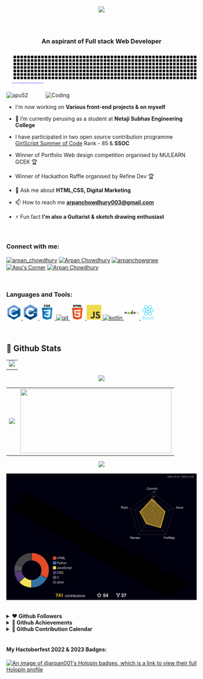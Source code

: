 <h1 align="center">
  <a href="https://git.io/typing-svg">
    <img src="https://readme-typing-svg.herokuapp.com/?lines=Hello,+There!+👋;uThis+is+Arpan+AKAapu52....;Nice+to+meet+you!&center=true&size=30">
  </a>
</h1>
<img src="https://www.animatedimages.org/data/media/562/animated-line-image-0111.gif" width="1000" height="2" />

<h3 align="center">An aspirant of Full stack Web Developer</h3>

![gitartwork](gitartwork.svg)



<img align="right" alt="Coding" width="400" src="https://miro.medium.com/v2/resize:fit:1272/1*ZSVmWGcc1weENb0ShawWxw.gif">


<p align="left"> <img src="https://komarev.com/ghpvc/?username=apu52&label=Profile%20views&color=0e75b6&style=flat" alt="apu52" /> </p>

- I'm now working on **Various front-end projects & on myself**

- 🌱 I’m currently perusing as a student at **Netaji Subhas Engineering College**

- I have participated in two open source contribution programme [GirlScript Summer of Code](https://gssoc.girlscript.tech/) Rank - 85 & **SSOC**

- Winner of Portfolio Web design competition organised by MULEARN GCEK 🏆
  
- Winner of Hackathon Raffle organised by Refine Dev 🏆

- 💬 Ask me about **HTML,CSS, Digital Marketing**

- 📫 How to reach me **arpanchowdhury003@gmail.com**

- ⚡ Fun fact **I'm also a Guitarist & sketch drawing enthusiast**


<img src="https://www.animatedimages.org/data/media/562/animated-line-image-0111.gif" width="1000" height="2" />
<h3 align="left">Connect with me:</h3>
<p align="left">
<a href="https://twitter.com/ArpanCh40193288" target="blank"><img align="center" src="https://raw.githubusercontent.com/rahuldkjain/github-profile-readme-generator/master/src/images/icons/Social/twitter.svg" alt="arpan_chowdhury" height="30" width="40" /></a>
<a href="https://www.linkedin.com/in/arpan-chowdhury-775294251/" target="blank"><img align="center" src="https://raw.githubusercontent.com/rahuldkjain/github-profile-readme-generator/master/src/images/icons/Social/linked-in-alt.svg" alt="Arpan Chowdhury" height="30" width="40" /></a>
<a href="https://auth.geeksforgeeks.org/user/arpanchowgrwe/practice" target="blank"><img align="center" src="https://raw.githubusercontent.com/rahuldkjain/github-profile-readme-generator/master/src/images/icons/Social/geeks-for-geeks.svg" alt="arpanchowgrwe" height="30" width="40" /></a>
<a href="https://www.youtube.com/channel/UCfizmZAK3iaw6jt6-BTWrUw" target="blank"><img align="center" src="https://raw.githubusercontent.com/rahuldkjain/github-profile-readme-generator/master/src/images/icons/Social/youtube.svg" alt="Apu's Corner" height="30" width="40" /></a>
<a href="https://www.hackerrank.com/arpanchowdhury02?hr_r=1" target="blank"><img align="center" src="https://raw.githubusercontent.com/rahuldkjain/github-profile-readme-generator/master/src/images/icons/Social/hackerrank.svg" alt="Arpan Chowdhury" height="30" width="40" /></a>
</p>



<p align="left">
</p>
<img src="https://www.animatedimages.org/data/media/562/animated-line-image-0111.gif" width="1000" height="2" />
<h3 align="left">Languages and Tools:</h3>
<p align="left"> <a href="https://www.cprogramming.com/" target="_blank" rel="noreferrer"> <img src="https://raw.githubusercontent.com/devicons/devicon/master/icons/c/c-original.svg" alt="c" width="40" height="40"/> </a> <a href="https://www.w3schools.com/cpp/" target="_blank" rel="noreferrer"> <img src="https://raw.githubusercontent.com/devicons/devicon/master/icons/cplusplus/cplusplus-original.svg" alt="cplusplus" width="40" height="40"/> </a> <a href="https://www.w3schools.com/css/" target="_blank" rel="noreferrer"> <img src="https://raw.githubusercontent.com/devicons/devicon/master/icons/css3/css3-original-wordmark.svg" alt="css3" width="40" height="40"/> </a> <a href="https://git-scm.com/" target="_blank" rel="noreferrer"> <img src="https://www.vectorlogo.zone/logos/git-scm/git-scm-icon.svg" alt="git" width="40" height="40"/> </a> <a href="https://www.w3.org/html/" target="_blank" rel="noreferrer"> <img src="https://raw.githubusercontent.com/devicons/devicon/master/icons/html5/html5-original-wordmark.svg" alt="html5" width="40" height="40"/> </a> <a href="https://developer.mozilla.org/en-US/docs/Web/JavaScript" target="_blank" rel="noreferrer"> <img src="https://raw.githubusercontent.com/devicons/devicon/master/icons/javascript/javascript-original.svg" alt="javascript" width="40" height="40"/> </a> <a href="https://kotlinlang.org" target="_blank" rel="noreferrer"> <img src="https://www.vectorlogo.zone/logos/kotlinlang/kotlinlang-icon.svg" alt="kotlin" width="40" height="40"/> </a> <a href="https://nodejs.org" target="_blank" rel="noreferrer"> <img src="https://raw.githubusercontent.com/devicons/devicon/master/icons/nodejs/nodejs-original-wordmark.svg" alt="nodejs" width="40" height="40"/> </a> <a href="https://reactjs.org/" target="_blank" rel="noreferrer"> <img src="https://raw.githubusercontent.com/devicons/devicon/master/icons/react/react-original-wordmark.svg" alt="react" width="40" height="40"/> </a> </p>
<img src="https://www.animatedimages.org/data/media/562/animated-line-image-0111.gif" width="1000" height="2" />

## 💫 Github Stats

<table>    
<tr>
  <td align="center">
    <img width="400" src="https://github-readme-streak-stats.herokuapp.com/?user=apu52&theme=synthwave" />
  </td>
</tr>
</table>

<div align="center">
    <img width="600" src="https://github-profile-trophy.vercel.app/?username=apu52&theme=dracula&column=5" /> 
</div>

<table>    
<tr>
  <td align="center">
    <img width="400" src="https://github-readme-stats.vercel.app/api?username=apu52&show_icons=true&theme=synthwave&include_all_commits=true" />
  </td>
  <td align="center">
    <img height="170" width="400" src="https://github-readme-stats.vercel.app/api/top-langs/?username=apu52&layout=compact&theme=synthwave&langs_count=15" /> 
  </td>
</tr>
</table>

<div align="center">
  <img src="https://github-readme-activity-graph.vercel.app/graph?username=apu52&theme=synthwave-84&true&hide_border=true" />
</div>


![](./profile-3d-contrib/profile-night-rainbow.svg)

<img src="https://www.animatedimages.org/data/media/562/animated-line-image-0111.gif" width="1000" height="2" />
<details>
  <summary> <b> ❤️ Github Followers </b> </summary>
    <img src="https://github.com/apu52/apu52/blob/main/metrics.plugin.people.followers.svg" />
</details>   

<details>
  <summary> <b> 🦾 Github Achievements </b> </summary>
    <img src="https://github.com/apu52/apu52/blob/main/metrics.plugin.achievements.svg" />
</details>

<details>
  <summary> <b> 📆 Github Contribution Calendar </b></summary>
    <img src="https://github.com/apu52/README.md/blob/main/github-metrics.svg" />
</details>

<img src="https://www.animatedimages.org/data/media/562/animated-line-image-0111.gif" width="1000" height="2" />


<h4 align="left">My Hactoberfest 2022 & 2023 Badges:</h4>


[![An image of @arpan001's Holopin badges, which is a link to view their full Holopin profile](https://holopin.me/arpan001)](https://holopin.io/@arpan001)

<img src="https://www.animatedimages.org/data/media/562/animated-line-image-0111.gif" width="1000" height="2" />

